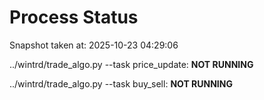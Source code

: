 # Process Status

Snapshot taken at: 2025-10-23 04:29:06

../wintrd/trade_algo.py --task price_update: **NOT RUNNING**

../wintrd/trade_algo.py --task buy_sell: **NOT RUNNING**

